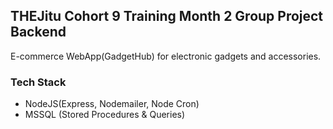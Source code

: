 ## THEJitu Cohort 9 Training Month 2 Group Project Backend

E-commerce WebApp(GadgetHub) for electronic gadgets and accessories.

### Tech Stack

- NodeJS(Express, Nodemailer, Node Cron)
- MSSQL (Stored Procedures & Queries)
